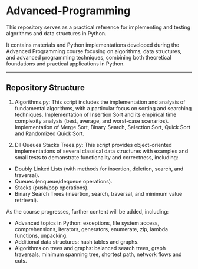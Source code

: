 # Advanced-Programming
This repository serves as a practical reference for implementing and testing algorithms and data structures in Python.

It contains materials and Python implementations developed during the Advanced Programming course focusing on algorithms, data structures, and advanced programming techniques, combining both theoretical foundations and practical applications in Python.

---

## Repository Structure
1. Algorithms.py:
This script includes the implementation and analysis of fundamental algorithms, with a particular focus on sorting and searching techniques.
Implementation of Insertion Sort and its empirical time complexity analysis (best, average, and worst-case scenarios).
Implementation of Merge Sort, Binary Search, Selection Sort, Quick Sort and Randomized Quick Sort. 

2. Dll Queues Stacks Trees.py:
This script provides object-oriented implementations of several classical data structures with examples and small tests to demonstrate functionality and correctness, including:
- Doubly Linked Lists (with methods for insertion, deletion, search, and traversal).
- Queues (enqueue/dequeue operations).
- Stacks (push/pop operations).
- Binary Search Trees (insertion, search, traversal, and minimum value retrieval).

As the course progresses, further content will be added, including:
- Advanced topics in Python: exceptions, file system access, comprehensions, iterators, generators, enumerate, zip, lambda functions, unpacking.
- Additional data structures: hash tables and graphs.
- Algorithms on trees and graphs: balanced search trees, graph traversals, minimum spanning tree, shortest path, network flows and cuts.
